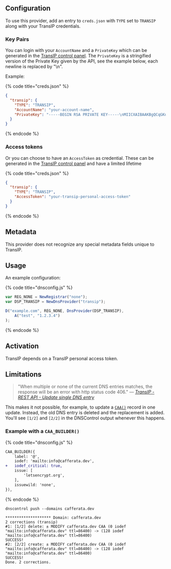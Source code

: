 ## Configuration

To use this provider, add an entry to `creds.json` with `TYPE` set to `TRANSIP`
along with your TransIP credentials.

### Key Pairs

You can login with your `AccountName` and a `PrivateKey` which can be generated in the [TransIP control panel](https://www.transip.nl/cp/account/api/). The `PrivateKey` is a stringified version of the Private Key given by the API, see the example below, each newline is replaced by "\n".

Example:

{% code title="creds.json" %}
```json
{
  "transip": {
    "TYPE": "TRANSIP",
    "AccountName": "your-account-name",
    "PrivateKey": "-----BEGIN RSA PRIVATE KEY-----\nMIICXAIBAAKBgQCqGKukO1De7zhZj6+H0qtjTkVxwTCpvKe4eCZ0FPqri0cb2JZfXJ/DgYSF6vUp\nwmJG8wVQZKjeGcjDOL5UlsuusFncCzWBQ7RKNUSesmQRMSGkVb1/3j+skZ6UtW+5u09lHNsj6tQ5\n1s1SPrCBkedbNf0Tp0GbMJDyR4e9T04ZZwIDAQABAoGAFijko56+qGyN8M0RVyaRAXz++xTqHBLh\n3tx4VgMtrQ+WEgCjhoTwo23KMBAuJGSYnRmoBZM3lMfTKevIkAidPExvYCdm5dYq3XToLkkLv5L2\npIIVOFMDG+KESnAFV7l2c+cnzRMW0+b6f8mR1CJzZuxVLL6Q02fvLi55/mbSYxECQQDeAw6fiIQX\nGukBI4eMZZt4nscy2o12KyYner3VpoeE+Np2q+Z3pvAMd/aNzQ/W9WaI+NRfcxUJrmfPwIGm63il\nAkEAxCL5HQb2bQr4ByorcMWm/hEP2MZzROV73yF41hPsRC9m66KrheO9HPTJuo3/9s5p+sqGxOlF\nL0NDt4SkosjgGwJAFklyR1uZ/wPJjj611cdBcztlPdqoxssQGnh85BzCj/u3WqBpE2vjvyyvyI5k\nX6zk7S0ljKtt2jny2+00VsBerQJBAJGC1Mg5Oydo5NwD6BiROrPxGo2bpTbu/fhrT8ebHkTz2epl\nU9VQQSQzY1oZMVX8i1m5WUTLPz2yLJIBQVdXqhMCQBGoiuSoSjafUhV7i1cEGpb88h5NBYZzWXGZ\n37sJ5QsW+sJyoNde3xH8vdXhzU7eT82D6X/scw9RZz+/6rCJ4p0=\n-----END RSA PRIVATE KEY-----"
  }
}
```
{% endcode %}

### Access tokens

Or you can choose to have an `AccessToken` as credential. These can be generated in the [TransIP control panel](https://www.transip.nl/cp/account/api/) and have a limited lifetime

{% code title="creds.json" %}
```json
{
  "transip": {
    "TYPE": "TRANSIP",
    "AccessToken": "your-transip-personal-access-token"
  }
}
```
{% endcode %}


## Metadata

This provider does not recognize any special metadata fields unique to TransIP.

## Usage

An example configuration:

{% code title="dnsconfig.js" %}
```javascript
var REG_NONE = NewRegistrar("none");
var DSP_TRANSIP = NewDnsProvider("transip");

D("example.com", REG_NONE, DnsProvider(DSP_TRANSIP),
    A("test", "1.2.3.4")
);
```
{% endcode %}

## Activation

TransIP depends on a TransIP personal access token.

## Limitations

> "When multiple or none of the current DNS entries matches, the response will be an error with http status code 406." — _[TransIP - REST API - Update single DNS entry](https://api.transip.nl/rest/docs.html#domains-dns-patch)_

This makes it not possible, for example, to update a [`CAA()`](../language-reference/domain-modifiers/CAA.md) record in one update. Instead, the old DNS entry is deleted and the replacement is added. You'll see `[1/2]` and `[2/2]` in the DNSControl output whenever this happens.

### Example with a `CAA_BUILDER()`

{% code title="dnsconfig.js" %}
```diff
CAA_BUILDER({
    label: '@',
    iodef: 'mailto:info@cafferata.dev',
+   iodef_critical: true,
    issue: [
        'letsencrypt.org',
    ],
    issuewild: 'none',
}),
```
{% endcode %}

```shell
dnscontrol push --domains cafferata.dev
```

```shell
******************** Domain: cafferata.dev
2 corrections (transip)
#1: [1/2] delete: ± MODIFY cafferata.dev CAA (0 iodef "mailto:info@cafferata.dev" ttl=86400) -> (128 iodef "mailto:info@cafferata.dev" ttl=86400)
SUCCESS!
#2: [2/2] create: ± MODIFY cafferata.dev CAA (0 iodef "mailto:info@cafferata.dev" ttl=86400) -> (128 iodef "mailto:info@cafferata.dev" ttl=86400)
SUCCESS!
Done. 2 corrections.
```
